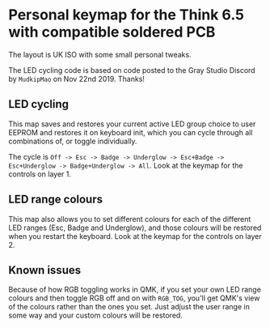 # Personal keymap for the Think 6.5 with compatible soldered PCB

The layout is UK ISO with some small personal tweaks.

The LED cycling code is based on code posted to the Gray Studio Discord by `MudkipMao` on Nov 22nd 2019. Thanks!

## LED cycling

This map saves and restores your current active LED group choice to user EEPROM and restores it on keyboard init, which you can cycle through all combinations of, or toggle individually.

The cycle is `Off -> Esc -> Badge -> Underglow -> Esc+Badge -> Esc+Underglow -> Badge+Underglow -> All`. Look at the keymap for the controls on layer 1.

## LED range colours

This map also allows you to set different colours for each of the different LED ranges (Esc, Badge and Underglow), and those colours will be restored when you restart the keyboard. Look at the keymap for the controls on layer 2.

## Known issues

Because of how RGB toggling works in QMK, if you set your own LED range colours and then toggle RGB off and on with `RGB_TOG`, you'll get QMK's view of the colours rather than the ones you set. Just adjust the user range in some way and your custom colours will be restored.
